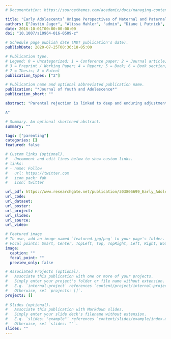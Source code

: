 ```yaml
---
# Documentation: https://sourcethemes.com/academic/docs/managing-content/

title: "Early Adolescents’ Unique Perspectives of Maternal and Paternal Rejection: Examining Their Across-Dyad Generalizability and Relations with Adjustment 1 Year Later"
authors: ["Justin Jager", "Alissa Mahler", "admin", "Diane L Putnick", "Marc H Bornstein", "Jennifer E Lansford", "Kenneth A Dodge", "Ann T Skinner", "Kirby Deater-Deckard"]
date: 2016-10-01T00:00:00-00:00
doi: "10.1007/s10964-016-0509-z"

# Schedule page publish date (NOT publication's date).
publishDate: 2020-07-25T00:36:18-05:00

# Publication type.
# Legend: 0 = Uncategorized; 1 = Conference paper; 2 = Journal article;
# 3 = Preprint / Working Paper; 4 = Report; 5 = Book; 6 = Book section;
# 7 = Thesis; 8 = Patent
publication_types: ["2"]

# Publication name and optional abbreviated publication name.
publication: "*Journal of Youth and Adolescence*"
publication_short: ""

abstract: "Parental rejection is linked to deep and enduring adjustment problems during adolescence. This study aims to further clarify this relation by demonstrating what has long been posited by parental acceptance/rejection theory but never validated empirically—namely that adolescents’ unique or subjective experience of parental rejection independently informs their future adjustment. Among a longitudinal, multi-informant sample of 161 families (early adolescents were 47 % female and 40 % European American) this study utilized a multitrait–multimethod confirmatory factor analysis to isolate for each early adolescent–parent dyad, the adolescent’s distinct view of parental rejection (i.e., the adolescent unique perspective) from the portion of his or her view that overlaps with his or her parent’s view. The findings indicated that adolescents’ unique perspectives of maternal rejection were not differentiated from their unique perspectives of paternal rejection. Also, consistent with parental acceptance–rejection theory, early adolescents’ unique perspectives of parental rejection were associated with worse adjustment (internalizing and externalizing) 1 year later. This study further demonstrates the utility and validity of the multitrait–multimethod confirmatory factor analysis approach for identifying and examining adolescent unique perspectives. Both conceptually and analytically, this study also integrates research focused on unique perspectives with a distinct but related line of research focused on discrepancies in perspectives.

A"

# Summary. An optional shortened abstract.
summary: ""

tags: ["parenting"]
categories: []
featured: false

# Custom links (optional).
#   Uncomment and edit lines below to show custom links.
# links:
# - name: Follow
#   url: https://twitter.com
#   icon_pack: fab
#   icon: twitter

url_pdf: https://www.researchgate.net/publication/303806699_Early_Adolescents'_Unique_Perspectives_of_Maternal_and_Paternal_Rejection_Examining_Their_Across-Dyad_Generalizability_and_Relations_with_Adjustment_1_Year_Later
url_code:
url_dataset:
url_poster:
url_project:
url_slides:
url_source:
url_video:

# Featured image
# To use, add an image named `featured.jpg/png` to your page's folder. 
# Focal points: Smart, Center, TopLeft, Top, TopRight, Left, Right, BottomLeft, Bottom, BottomRight.
image:
  caption: ""
  focal_point: ""
  preview_only: false

# Associated Projects (optional).
#   Associate this publication with one or more of your projects.
#   Simply enter your project's folder or file name without extension.
#   E.g. `internal-project` references `content/project/internal-project/index.md`.
#   Otherwise, set `projects: []`.
projects: []
 
# Slides (optional).
#   Associate this publication with Markdown slides.
#   Simply enter your slide deck's filename without extension.
#   E.g. `slides: "example"` references `content/slides/example/index.md`.
#   Otherwise, set `slides: ""`.
slides: ""
---
```

